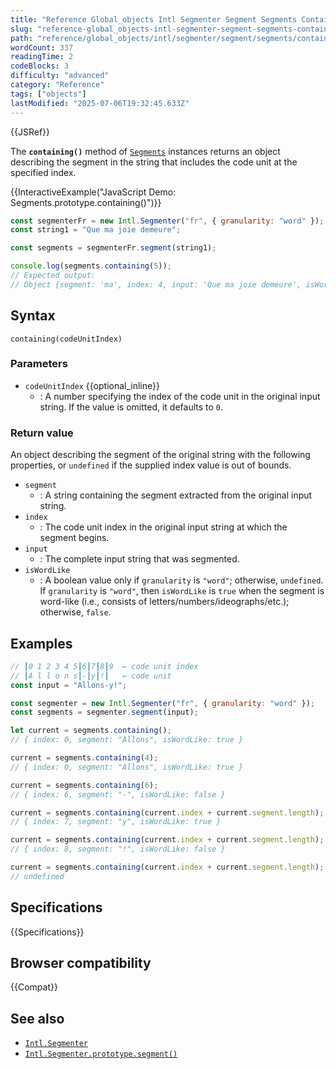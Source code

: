 ```yaml
---
title: "Reference Global_objects Intl Segmenter Segment Segments Containing"
slug: "reference-global_objects-intl-segmenter-segment-segments-containing"
path: "reference/global_objects/intl/segmenter/segment/segments/containing/index.md"
wordCount: 337
readingTime: 2
codeBlocks: 3
difficulty: "advanced"
category: "Reference"
tags: ["objects"]
lastModified: "2025-07-06T19:32:45.633Z"
---
```



{{JSRef}}

The **`containing()`** method of [`Segments`](/en-US/docs/Web/JavaScript/Reference/Global_Objects/Intl/Segmenter/segment/Segments) instances returns an object describing the segment in the string that includes the code unit at the specified index.

{{InteractiveExample("JavaScript Demo: Segments.prototype.containing()")}}

```js interactive-example
const segmenterFr = new Intl.Segmenter("fr", { granularity: "word" });
const string1 = "Que ma joie demeure";

const segments = segmenterFr.segment(string1);

console.log(segments.containing(5));
// Expected output:
// Object {segment: 'ma', index: 4, input: 'Que ma joie demeure', isWordLike: true}
```

## Syntax

```js-nolint
containing(codeUnitIndex)
```

### Parameters

- `codeUnitIndex` {{optional_inline}}
  - : A number specifying the index of the code unit in the original input string. If the value is omitted, it defaults to `0`.

### Return value

An object describing the segment of the original string with the following properties, or `undefined` if the supplied index value is out of bounds.

- `segment`
  - : A string containing the segment extracted from the original input string.
- `index`
  - : The code unit index in the original input string at which the segment begins.
- `input`
  - : The complete input string that was segmented.
- `isWordLike`
  - : A boolean value only if `granularity` is `"word"`; otherwise, `undefined`. If `granularity` is `"word"`, then `isWordLike` is `true` when the segment is word-like (i.e., consists of letters/numbers/ideographs/etc.); otherwise, `false`.

## Examples

```js
// ┃0 1 2 3 4 5┃6┃7┃8┃9  ← code unit index
// ┃A l l o n s┃-┃y┃!┃   ← code unit
const input = "Allons-y!";

const segmenter = new Intl.Segmenter("fr", { granularity: "word" });
const segments = segmenter.segment(input);

let current = segments.containing();
// { index: 0, segment: "Allons", isWordLike: true }

current = segments.containing(4);
// { index: 0, segment: "Allons", isWordLike: true }

current = segments.containing(6);
// { index: 6, segment: "-", isWordLike: false }

current = segments.containing(current.index + current.segment.length);
// { index: 7, segment: "y", isWordLike: true }

current = segments.containing(current.index + current.segment.length);
// { index: 8, segment: "!", isWordLike: false }

current = segments.containing(current.index + current.segment.length);
// undefined
```

## Specifications

{{Specifications}}

## Browser compatibility

{{Compat}}

## See also

- [`Intl.Segmenter`](/en-US/docs/Web/JavaScript/Reference/Global_Objects/Intl/Segmenter)
- [`Intl.Segmenter.prototype.segment()`](/en-US/docs/Web/JavaScript/Reference/Global_Objects/Intl/Segmenter/segment)

